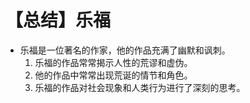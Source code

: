 # 【总结】乐福

-   乐福是一位著名的作家，他的作品充满了幽默和讽刺。
    1.  乐福的作品常常揭示人性的荒谬和虚伪。
    2.  他的作品中常常出现荒诞的情节和角色。
    3.  乐福的作品对社会现象和人类行为进行了深刻的思考。